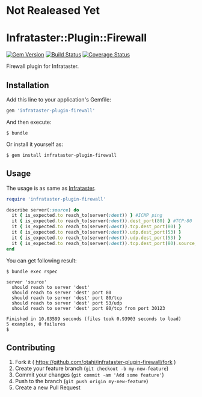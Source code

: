 # Not Realeased Yet

# Infrataster::Plugin::Firewall
[![Gem Version](https://badge.fury.io/rb/infrataster-plugin-firewall.svg)](http://badge.fury.io/rb/infrataster-plugin-firewall)
[![Build Status](https://travis-ci.org/otahi/infrataster-plugin-firewall.svg)](https://travis-ci.org/otahi/infrataster-plugin-firewall)
[![Coverage Status](https://coveralls.io/repos/otahi/infrataster-plugin-firewall/badge.png)](https://coveralls.io/r/otahi/infrataster-plugin-firewall)

Firewall plugin for Infrataster.

## Installation

Add this line to your application's Gemfile:

```ruby
gem 'infrataster-plugin-firewall'
```

And then execute:

    $ bundle

Or install it yourself as:

    $ gem install infrataster-plugin-firewall

## Usage

The usage is as same as [Infrataster](https://github.com/ryotarai/infrataster).

```ruby
require 'infrataster-plugin-firewall'

describe server(:source) do
  it { is_expected.to reach_to(server(:dest)) } #ICMP ping
  it { is_expected.to reach_to(server(:dest)).dest_port(80) } #TCP:80
  it { is_expected.to reach_to(server(:dest)).tcp.dest_port(80) }
  it { is_expected.to reach_to(server(:dest)).udp.dest_port(53) }
  it { is_expected.to reach_to(server(:dest)).udp.dest_port(53) }
  it { is_expected.to reach_to(server(:dest)).tcp.dest_port(80).source_port(30123) }
end
```

You can get following result:

```
$ bundle exec rspec

server 'source'
  should reach to server 'dest'
  should reach to server 'dest' port 80
  should reach to server 'dest' port 80/tcp
  should reach to server 'dest' port 53/udp
  should reach to server 'dest' port 80/tcp from port 30123

Finished in 10.03599 seconds (files took 0.93903 seconds to load)
5 examples, 0 failures
$
```


## Contributing

1. Fork it ( https://github.com/otahi/infrataster-plugin-firewall/fork )
2. Create your feature branch (`git checkout -b my-new-feature`)
3. Commit your changes (`git commit -am 'Add some feature'`)
4. Push to the branch (`git push origin my-new-feature`)
5. Create a new Pull Request
